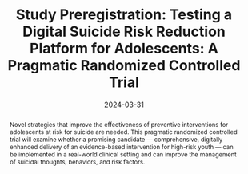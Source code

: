 ---
# Documentation: https://wowchemy.com/docs/managing-content/

title: 'Study Preregistration: Testing a Digital Suicide Risk Reduction Platform for Adolescents: A Pragmatic Randomized Controlled Trial'
subtitle: ''
summary: ''
authors:
- Carter J. Funkhouser
- Trinity C. Tse
- Lauren S. Weiner
- Danielle deLuise
- David Pagliaccio
- Katherine Durham
- Colleen C. Cullen
- Zachary K. Blumkin
- Casey T. O'Brien
- Nicholas B. Allen
- Randy P. Auerbach
tags: ["suicide", "depression", "e-health", "implementation", "digital phenoyping", "intervention"]
categories: []
date: '2024-03-31'
lastmod: '2024-03-31T15:57:35-06:00'
featured: true
draft: false

# Featured image
# To use, add an image named `featured.jpg/png` to your page's folder.
# Focal points: Smart, Center, TopLeft, Top, TopRight, Left, Right, BottomLeft, Bottom, BottomRight.
image:
  caption: 
  focal_point: ''
  preview_only: false

# Projects (optional).
#   Associate this post with one or more of your projects.
#   Simply enter your project's folder or file name without extension.
#   E.g. `projects = ["internal-project"]` references `content/project/deep-learning/index.md`.
#   Otherwise, set `projects = []`.
projects: []
publishDate: '2024-03-31T21:57:35.511467Z'
publication_types:
- '2'
abstract: 'Novel strategies that improve the effectiveness of preventive interventions for adolescents at risk for suicide are needed. This pragmatic randomized controlled trial will examine whether a promising candidate — comprehensive, digitally enhanced delivery of an evidence-based intervention for high-risk youth — can be implemented in a real-world clinical setting and can improve the management of suicidal thoughts, behaviors, and risk factors.'
publication: '*Journal of the American Academy of Child & Adolescent Psychiatry*'
url_pdf: publication/funkhouser-2024-JAACAP/Funkhouser2024_JAACAP.pdf
#url_preprint: 
doi: 10.1016/j.jaac.2024.03.012
links: 
- name: Supplement
  url: publication/funkhouser-2024-JAACAP/mmc2.docx


---